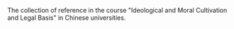 The collection of reference in the course "Ideological and Moral Cultivation and Legal Basis" in Chinese universities.
